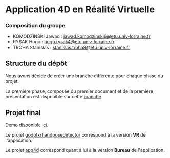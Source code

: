 # Application 4D en Réalité Virtuelle

### Composition du groupe
- KOMODZINSKI Jawad : jawad.komodzinski6@etu.univ-lorraine.fr
- RYSAK Hugo        : hugo.rysak4@etu.univ-lorraine.fr
- TROHA Stanislas   : stanislas.troha8@etu.univ-lorraine.fr

## Structure du dépôt

Nous avons décidé de créer une branche différente pour chaque phase du projet.  

La première phase, composée du premier document et de la première présentation est disponible sur cette [branche](https://github.com/Stantrh/Projet_Tutore_4D_VR_KOMODZINSKI_RYSAK_TROHA/tree/premier_document).


## Projet final
Démo disponible [ici](https://youtu.be/h_rhzZH0R5c).

Le projet [godotxrhandposedetector](godotxrhandposedetector/) correspond à la version **VR** de l'application.

Le projet [app4d](app4d/) correspond quant à lui à la version **Bureau** de l'application.


